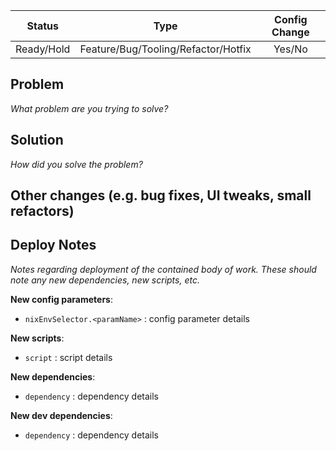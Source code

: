| Status  | Type  | Config Change |
| :---: | :---: | :---: |
| Ready/Hold | Feature/Bug/Tooling/Refactor/Hotfix | Yes/No |

## Problem

_What problem are you trying to solve?_

## Solution

_How did you solve the problem?_

## Other changes (e.g. bug fixes, UI tweaks, small refactors)

## Deploy Notes

_Notes regarding deployment of the contained body of work. These should note any
new dependencies, new scripts, etc._

**New config parameters**:

- `nixEnvSelector.<paramName>` : config parameter details

**New scripts**:

- `script` : script details

**New dependencies**:

- `dependency` : dependency details

**New dev dependencies**:

- `dependency` : dependency details